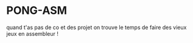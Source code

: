 # PONG-ASM
quand t'as pas de co et des projet on trouve le temps de faire des vieux jeux en assembleur !

